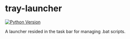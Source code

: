 # tray-launcher

[![Python Version](https://img.shields.io/badge/python-3.6+-blue.svg)](https://docs.python.org/3.6/)

A launcher resided in the task bar for managing .bat scripts.

